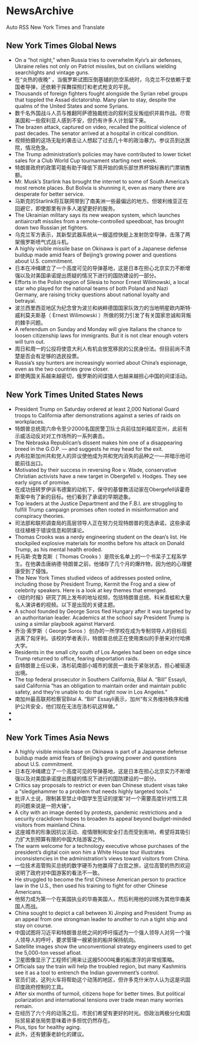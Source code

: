 # NewsArchive
Auto RSS New York Times and Translate

## New York Times Global News
* On a “hot night,” when Russia tries to overwhelm Kyiv’s air defenses, Ukraine relies not only on Patriot missiles, but on civilians wielding searchlights and vintage guns.
* 在“炎热的夜晚” ，当俄罗斯试图压倒基辅的防空系统时，乌克兰不仅依赖于爱国者导弹，还依赖于挥舞探照灯和老式枪支的平民。
* Thousands of foreign fighters fought alongside the Syrian rebel groups that toppled the Assad dictatorship. Many plan to stay, despite the qualms of the United States and some Syrians.
* 数千名外国战斗人员与推翻阿萨德独裁统治的叙利亚反叛组织并肩作战。尽管美国和一些叙利亚人感到不安，但仍有许多人计划留下来。
* The brazen attack, captured on video, recalled the political violence of past decades. The senator arrived at a hospital in critical condition.
* 视频拍摄的这场无耻的袭击让人想起了过去几十年的政治暴力。参议员到达医院，情况危急。
* The Trump administration’s policies may have contributed to lower ticket sales for a Club World Cup tournament starting next week.
* 特朗普政府的政策可能有助于降低下周开始的俱乐部世界杯锦标赛的门票销售额。
* Mr. Musk’s Starlink has brought the internet to some of South America’s most remote places. But Bolivia is shunning it, even as many there are desperate for better service.
* 马斯克的Starlink将互联网带到了南美洲一些最偏远的地方。但玻利维亚正在回避它，即使那里有许多人渴望更好的服务。
* The Ukrainian military says its new weapon system, which launches antiaircraft missiles from a remote-controlled speedboat, has brought down two Russian jet fighters.
* 乌克兰军方表示，其新型武器系统从一艘遥控快艇上发射防空导弹，击落了两架俄罗斯喷气式战斗机。
* A highly visible missile base on Okinawa is part of a Japanese defense buildup made amid fears of Beijing’s growing power and questions about U.S. commitment.
* 日本在冲绳建立了一个高度可见的导弹基地，这是日本在担心北京实力不断增强以及对美国承诺提出质疑的情况下进行的国防建设的一部分。
* Efforts in the Polish region of Silesia to honor Ernest Wilimowski, a local star who played for the national teams of both Poland and Nazi Germany, are raising tricky questions about national loyalty and betrayal.
* 波兰西里西亚地区为纪念曾为波兰和纳粹德国国家队效力的当地明星欧内斯特·威利莫夫斯基（ Ernest Wilimowski ）所做的努力引发了有关国家忠诚和背叛的棘手问题。
* A referendum on Sunday and Monday will give Italians the chance to loosen citizenship laws for immigrants. But it is not clear enough voters will turn out.
* 周日和周一的公投将使意大利人有机会放宽移民的公民身份法。但目前尚不清楚是否会有足够的选民投票。
* Russia’s spy hunters are increasingly worried about China’s espionage, even as the two countries grow closer.
* 即使两国关系越来越密切，俄罗斯的间谍猎人也越来越担心中国的间谍活动。

## New York Times United States News
* President Trump on Saturday ordered at least 2,000 National Guard troops to California after demonstrations against a series of raids on workplaces.
* 特朗普总统周六命令至少2000名国民警卫队士兵前往加利福尼亚州，此前有示威活动反对对工作场所的一系列袭击。
* The Nebraska Republican’s dissent makes him one of a disappearing breed in the G.O.P. — and suggests he may head for the exit.
* 内布拉斯加州共和党人的异议使他成为共和党内消失的品种之一—并暗示他可能前往出口。
* Motivated by their success in reversing Roe v. Wade, conservative Christian activists have a new target in Obergefell v. Hodges. They see early signs of promise.
* 在成功扭转罗伊诉韦德案的动机下，保守的基督教活动家在Obergefell诉霍奇斯案中有了新的目标。他们看到了承诺的早期迹象。
* Top leaders at the Justice Department and the F.B.I. are struggling to fulfill Trump campaign promises often rooted in misinformation and conspiracy theories.
* 司法部和联邦调查局的高层领导人正在努力兑现特朗普的竞选承诺，这些承诺往往植根于错误信息和阴谋论。
* Thomas Crooks was a nerdy engineering student on the dean’s list. He stockpiled explosive materials for months before his attack on Donald Trump, as his mental health eroded.
* 托马斯·克鲁克斯（ Thomas Crooks ）是院长名单上的一个书呆子工程系学生。在他袭击唐纳德·特朗普之前，他储存了几个月的爆炸物，因为他的心理健康受到了侵蚀。
* The New York Times studied videos of addresses posted online, including those by President Trump, Kermit the Frog and a slew of celebrity speakers. Here is a look at key themes that emerged.
* 《纽约时报》研究了网上发布的地址视频，包括特朗普总统、科米青蛙和大量名人演讲者的视频。以下是出现的关键主题。
* A school founded by George Soros fled Hungary after it was targeted by an authoritarian leader. Academics at the school say President Trump is using a similar playbook against Harvard.
* 乔治·索罗斯（ George Soros ）创办的一所学校在成为专制领导人的目标后逃离了匈牙利。该校的学者表示，特朗普总统正在使用类似的手册来对付哈佛大学。
* Residents in the small city south of Los Angeles had been on edge since Trump returned to office, fearing deportation raids.
* 自特朗普上任以来，洛杉矶南部小城市的居民一直处于紧张状态，担心被驱逐出境。
* The top federal prosecutor in Southern California, Bilal A. “Bill” Essayli, said California “has an obligation to maintain order and maintain public safety, and they’re unable to do that right now in Los Angeles.”
* 南加州最高联邦检察官Bilal A. “Bill” Essayli表示，加州“有义务维持秩序和维护公共安全，他们现在无法在洛杉矶这样做。”
* 
* 

## New York Times Asia News
* A highly visible missile base on Okinawa is part of a Japanese defense buildup made amid fears of Beijing’s growing power and questions about U.S. commitment.
* 日本在冲绳建立了一个高度可见的导弹基地，这是日本在担心北京实力不断增强以及对美国承诺提出质疑的情况下进行的国防建设的一部分。
* Critics say proposals to restrict or even ban Chinese student visas take a “sledgehammer to a problem that needs highly targeted tools.”
* 批评人士说，限制甚至禁止中国学生签证的提案“对一个需要高度针对性工具的问题来说是一把大锤”。
* A city with an image dented by protests, pandemic restrictions and a security crackdown hopes to broaden its appeal beyond budget-minded visitors from mainland China.
* 这座城市的形象因抗议活动、疫情限制和安全打击而受到影响，希望将其吸引力扩大到预算有限的中国大陆游客之外。
* The warm welcome for a technology executive whose purchases of the president’s digital coin won him a White House tour illustrates inconsistencies in the administration’s views toward visitors from China.
* 一位技术高管购买总统的数字硬币为他赢得了白宫之旅，这位高管的热烈欢迎说明了政府对中国游客的看法不一致。
* He struggled to become the first Chinese American person to practice law in the U.S., then used his training to fight for other Chinese Americans.
* 他努力成为第一个在美国执业的华裔美国人，然后利用他的训练为其他华裔美国人而战。
* China sought to depict a call between Xi Jinping and President Trump as an appeal from one strongman leader to another to run a tight ship and stay on course.
* 中国试图将习近平和特朗普总统之间的呼吁描述为一个强人领导人对另一个强人领导人的呼吁，要求管理一艘紧张的船并保持航向。
* Satellite images show the unconventional strategy engineers used to get the 5,000-ton vessel afloat.
* 卫星图像显示了工程师们用来让这艘5000吨重的船漂浮的非常规策略。
* Officials say the train will help the troubled region, but many Kashmiris see it as a tool to entrench the Indian government’s control.
* 官员们说，这列火车将帮助这个动荡的地区，但许多克什米尔人认为这是巩固印度政府控制的工具。
* After six months of turmoil, citizens hope for better times. But political polarization and international tensions over trade mean many worries remain.
* 在经历了六个月的动荡之后，市民们希望有更好的时光。但政治两极分化和国际贸易紧张局势意味着许多担忧仍然存在。
* Plus, tips for healthy aging.
* 此外，还有健康老龄化的建议。

